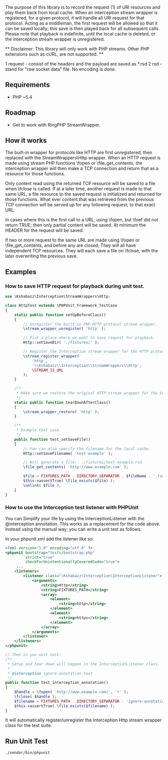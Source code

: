 The purpose of this library is to record the request (1) of URI resources and play them back from local cache. When an
interception stream wrapper is registered, for a given protocol, it will handle all URI request for that protocol.
Acting as a middleman, the first request will be allowed so that it can be saved locally; this save is then played back
for all subsequent calls. Please note that playback is indefinite, until the local cache is deleted, or the interception
stream wrapper is unregistered.

** Disclaimer: This library will only work with PHP streams. Other PHP extensions such as cURL, are not supported. **

1 request - consist of the headers and the payload are saved as *.rsd
2 rsd - stand for "raw socket data" file. No encoding is done.


## Requirements

* PHP ~5.4

## Roadmap

* Get to work with RingPHP StreamWrapper.

## How it works

The built-in wrapper for protocols like HTTP are first unregistered, then replaced with the StreamWrappers\Http wrapper.
When an HTTP request is made using stream PHP functions \fopen or \file_get_contents, the interception wrapper will then
make a TCP connection and return that as a resource for those functions.

Only content read using the returned TCP resource will be saved to a file when \fclose is called. If at a later time,
another request is made to that same URL, a file resource to the saved request is initialized and returned for those
functions. What ever content that was retrieved from the previous TCP connection will be served up for any following
request; to that exact URL.

In cases where this is the first call to a URL, using \fopen, but \foef did not return TRUE; then only partial content
will be saved. At minimum the HEADER for the request will be saved.

If two or more request to the same URL are made using \fopen or \file_get_contents, and before any are closed; They will
all have independent TCP resources. They will each save a file on \fclose, with the later overwriting the previous save.


## Examples

### How to save HTTP request for playback during unit test.

```php
use \Kshabazz\Interception\StreamWrappers\Http;

class HttpTest extends \PHPUnit_Framework_TestCase
{
    static public function setUpBeforeClass()
    {
        // Unregister the built-in PHP HTTP protocol stream wrapper.
        \stream_wrapper_unregister( 'http' );

        // Pick a place where we want to save request for playback.
        Http::setSaveDir( './fixtures/' );

        // Register the Interception stream wrapper for the HTTP protocol.
        \stream_register_wrapper(
            'http',
            '\\Kshabazz\\Interception\\StreamWrappers\\Http',
            \STREAM_IS_URL
        );
    }

    /**
     * Make sure we restore the original HTTP stream wrapper for the test environment.
     */
    static public function tearDownAfterClass()
    {
        \stream_wrapper_restore( 'http' );
    }

    /**
     * Example test case.
     */
    public function test_setSaveFile()
    {
        // You can also specify the filename for the local cache.
        Http::setSaveFilename( 'test-example' );

        // Will generate a file:  ./fixtures/test-example.rsd
        \file_get_contents( 'http://www.example.com' );

        $file = FIXTURES_PATH . DIRECTORY_SEPARATOR . $fileName . '.rsd';
        $this->assertTrue( \file_exists($file) );
        \unlink( $file );
    }
}
```

### How to use the Interception test listener with PHPUnit

You can Simplify your life by using the InterceptionListener with the @interception annotation. This works as a
replacement for the code above. Instead using the manual way; you can write a unit test as follows:

In your phpunit.xml add the listener like so:
```xml
<?xml version="1.0" encoding="utf-8" ?>
<phpunit bootstrap="tests/bootstrap.php"
         strict="true"
         checkForUnintentionallyCoveredCode="true">
     ...
    <listeners>
        <listener class="\Kshabazz\Interception\InterceptionListener">
            <arguments>
                <string>Http</string>
                <string>FIXTURES_PATH</string>
                <array>
                    <element>
                        <string>http</string>
                    </element>
                    <element>
                        <string>https</string>
                    </element>
                </array>
            </arguments>
        </listener>
    </listeners>
</phpunit>
```

```php
// Then in you unit test:
/**
 * Setup and tear down will happen in the InterceptionListener class.
 *
 * @interception ignore-annotation-test
 */
public function test_interception_annotation()
{
    $handle = \fopen( 'http://www.example.com/', 'r' );
    \fclose( $handle );
    $filename = FIXTURES_PATH . DIRECTORY_SEPARATOR . 'ignore-annotation-test.rsd';
    $this->assertTrue( \file_exists($filename) );
}
```

It will automatically register/unregister the Interception Http stream wrapper class for the test suite.

## Run Unit Test

```bash
./vendor/bin/phpunit
```